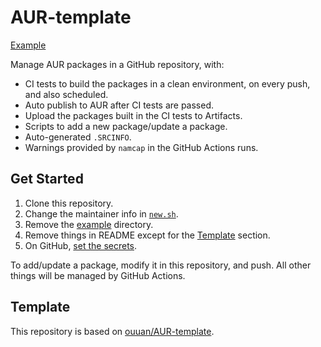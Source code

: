 # AUR-template

[Example](https://github.com/ouuan/AUR-packages)

Manage AUR packages in a GitHub repository, with:

-   CI tests to build the packages in a clean environment, on every push, and also scheduled.
-   Auto publish to AUR after CI tests are passed.
-   Upload the packages built in the CI tests to Artifacts.
-   Scripts to add a new package/update a package.
-   Auto-generated `.SRCINFO`.
-   Warnings provided by `namcap` in the GitHub Actions runs.

## Get Started

1.  Clone this repository.
2.  Change the maintainer info in [`new.sh`](new.sh).
3.  Remove the [example](example) directory.
4.  Remove things in README except for the [Template](#template) section.
5.  On GitHub, [set the secrets](https://github.com/shimataro/ssh-key-action#usage).

To add/update a package, modify it in this repository, and push. All other things will be managed by GitHub Actions.

## Template

This repository is based on [ouuan/AUR-template](https://github.com/ouuan/AUR-template).
